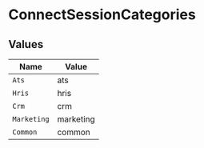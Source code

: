 # ConnectSessionCategories


## Values

| Name        | Value       |
| ----------- | ----------- |
| `Ats`       | ats         |
| `Hris`      | hris        |
| `Crm`       | crm         |
| `Marketing` | marketing   |
| `Common`    | common      |